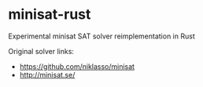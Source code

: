 minisat-rust
============

Experimental minisat SAT solver reimplementation in Rust

Original solver links:
  - https://github.com/niklasso/minisat
  - http://minisat.se/

